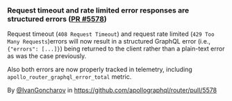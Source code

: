 ### Request timeout and rate limited error responses are structured errors ([PR #5578](https://github.com/apollographql/router/pull/5578))

Request timeout (`408 Request Timeout`) and request rate limited (`429 Too Many Requests`)errors will now result in a structured GraphQL error (i.e., `{"errors": [...]}`) being returned to the client rather than a plain-text error as was the case previously.

Also both errors are now properly tracked in telemetry, including `apollo_router_graphql_error_total` metric. 

By [@IvanGoncharov](https://github.com/IvanGoncharov) in https://github.com/apollographql/router/pull/5578